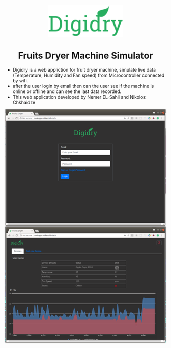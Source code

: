 <div align="center">
  <img height="100"
    src="public/images/Union.svg">
  <h1>Fruits Dryer Machine Simulator</h1>
</div>

- Digidry is a web appliction for fruit dryer machine, simulate live data (Temperature, Humidity and Fan speed) from Microcontroller connected by wifi.
- after the user login by email then can the user see if the machine is online or offline and can see the last data recorded.
- This web application developed by Nemer EL-Sahli and Nikoloz Chkhaidze


![login](https://github.com/NemerSahli/Digidry/blob/master/public/images/login-digidry.png)
![main page](https://github.com/NemerSahli/Digidry/blob/master/public/images/screenshot-digidry.png)


